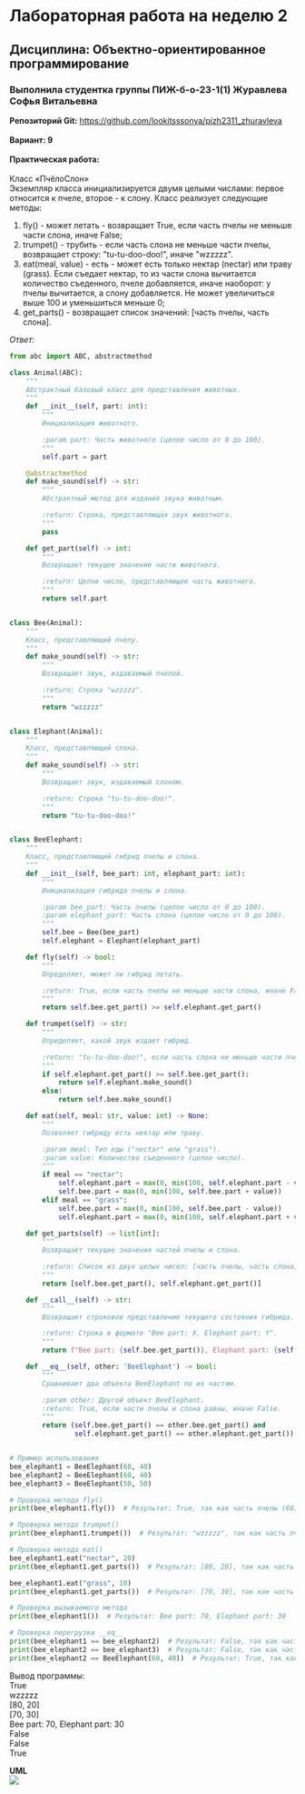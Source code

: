 # Лабораторная работа на неделю 2
## **Дисциплина**: Объектно-ориентированное программирование
### Выполнила студентка группы ПИЖ-б-о-23-1(1) Журавлева Софья Витальевна 
**Репозиторий Git:** https://github.com/lookitsssonya/pizh2311_zhuravleva <br></br>
**Вариант: 9**  <br></br>
**Практическая работа:** <br></br>
Класс «ПчёлоСлон»  
Экземпляр класса инициализируется двумя целыми числами: первое относится к пчеле, второе - к слону. 
Класс реализует следующие методы: 
1) fly() - может летать - возвращает True, если часть пчелы не меньше части слона, иначе False; 
2) trumpet() - трубить - если часть слона не меньше части пчелы, возвращает строку: "tu-tu-doo-doo!", иначе "wzzzzz". 
3) eat(meal, value) - есть - может есть только нектар (nectar) или траву (grass). Если съедает нектар, то из части слона вычитается количество съеденного, пчеле добавляется, иначе наоборот: у пчелы вычитается, а слону добавляется. Не может увеличиться выше 100 и уменьшиться меньше 0; 
4) get_parts() - возвращает список значений: [часть пчелы, часть слона]. 

*Ответ:*  
```python
from abc import ABC, abstractmethod

class Animal(ABC):
    """
    Абстрактный базовый класс для представления животных.
    """
    def __init__(self, part: int):
        """
        Инициализация животного.

        :param part: Часть животного (целое число от 0 до 100).
        """
        self.part = part

    @abstractmethod
    def make_sound(self) -> str:
        """
        Абстрактный метод для издания звука животным.

        :return: Строка, представляющая звук животного.
        """
        pass

    def get_part(self) -> int:
        """
        Возвращает текущее значение части животного.

        :return: Целое число, представляющее часть животного.
        """
        return self.part


class Bee(Animal):
    """
    Класс, представляющий пчелу.
    """
    def make_sound(self) -> str:
        """
        Возвращает звук, издаваемый пчелой.

        :return: Строка "wzzzzz".
        """
        return "wzzzzz"


class Elephant(Animal):
    """
    Класс, представляющий слона.
    """
    def make_sound(self) -> str:
        """
        Возвращает звук, издаваемый слоном.

        :return: Строка "tu-tu-doo-doo!".
        """
        return "tu-tu-doo-doo!"


class BeeElephant:
    """
    Класс, представляющий гибрид пчелы и слона.
    """
    def __init__(self, bee_part: int, elephant_part: int):
        """
        Инициализация гибрида пчелы и слона.

        :param bee_part: Часть пчелы (целое число от 0 до 100).
        :param elephant_part: Часть слона (целое число от 0 до 100).
        """
        self.bee = Bee(bee_part)
        self.elephant = Elephant(elephant_part)

    def fly(self) -> bool:
        """
        Определяет, может ли гибрид летать.

        :return: True, если часть пчелы не меньше части слона, иначе False.
        """
        return self.bee.get_part() >= self.elephant.get_part()

    def trumpet(self) -> str:
        """
        Определяет, какой звук издает гибрид.

        :return: "tu-tu-doo-doo!", если часть слона не меньше части пчелы, иначе "wzzzzz".
        """
        if self.elephant.get_part() >= self.bee.get_part():
            return self.elephant.make_sound()
        else:
            return self.bee.make_sound()

    def eat(self, meal: str, value: int) -> None:
        """
        Позволяет гибриду есть нектар или траву.

        :param meal: Тип еды ("nectar" или "grass").
        :param value: Количество съеденного (целое число).
        """
        if meal == "nectar":
            self.elephant.part = max(0, min(100, self.elephant.part - value))
            self.bee.part = max(0, min(100, self.bee.part + value))
        elif meal == "grass":
            self.bee.part = max(0, min(100, self.bee.part - value))
            self.elephant.part = max(0, min(100, self.elephant.part + value))

    def get_parts(self) -> list[int]:
        """
        Возвращает текущие значения частей пчелы и слона.

        :return: Список из двух целых чисел: [часть пчелы, часть слона].
        """
        return [self.bee.get_part(), self.elephant.get_part()]

    def __call__(self) -> str:
        """
        Возвращает строковое представление текущего состояния гибрида.

        :return: Строка в формате "Bee part: X, Elephant part: Y".
        """
        return f"Bee part: {self.bee.get_part()}, Elephant part: {self.elephant.get_part()}"

    def __eq__(self, other: 'BeeElephant') -> bool:
        """
        Сравнивает два объекта BeeElephant по их частям.

        :param other: Другой объект BeeElephant.
        :return: True, если части пчелы и слона равны, иначе False.
        """
        return (self.bee.get_part() == other.bee.get_part() and
                self.elephant.get_part() == other.elephant.get_part())


# Пример использования
bee_elephant1 = BeeElephant(60, 40)
bee_elephant2 = BeeElephant(60, 40)
bee_elephant3 = BeeElephant(50, 50)

# Проверка метода fly()
print(bee_elephant1.fly())  # Результат: True, так как часть пчелы (60) >= часть слона (40)

# Проверка метода trumpet()
print(bee_elephant1.trumpet())  # Результат: "wzzzzz", так как часть пчелы (60) > часть слона (40)

# Проверка метода eat()
bee_elephant1.eat("nectar", 20)
print(bee_elephant1.get_parts())  # Результат: [80, 20], так как часть пчелы увеличилась на 20, а часть слона уменьшилась на 20

bee_elephant1.eat("grass", 10)
print(bee_elephant1.get_parts())  # Результат: [70, 30], так как часть пчелы уменьшилась на 10, а часть слона увеличилась на 10

# Проверка вызываемого метода
print(bee_elephant1())  # Результат: Bee part: 70, Elephant part: 30

# Проверка перегрузки __eq__
print(bee_elephant1 == bee_elephant2)  # Результат: False, так как части разные
print(bee_elephant2 == bee_elephant3)  # Результат: False, так как части разные
print(bee_elephant2 == BeeElephant(60, 40))  # Результат: True, так как части одинаковые
```  
Вывод программы:  
True   
wzzzzz  
[80, 20]  
[70, 30]  
Bee part: 70, Elephant part: 30  
False  
False  
True   

**UML** <br>
<img src="./uml/uml.png">
